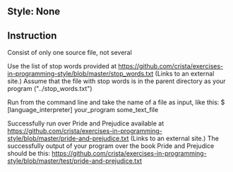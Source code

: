 ## Style: None

## Instruction

Consist of only one source file, not several

Use the list of stop words provided at
https://github.com/crista/exercises-in-programming-style/blob/master/stop_words.txt (Links to an external site.)
Assume that the file with stop words is in the parent directory as your program ("../stop_words.txt")

Run from the command line and take the name of a file as input, like this:
$ [language_interpreter] your_program some_text_file

Successfully run over Pride and Prejudice available at
https://github.com/crista/exercises-in-programming-style/blob/master/pride-and-prejudice.txt (Links to an external site.)
The successfully output of your program over the book Pride and Prejudice should be this:
https://github.com/crista/exercises-in-programming-style/blob/master/test/pride-and-prejudice.txt